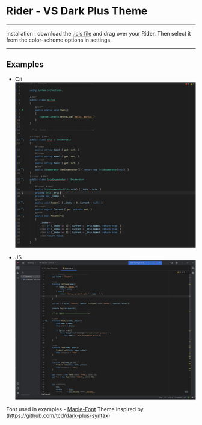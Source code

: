 # Rider - VS Dark Plus Theme

--- 

installation : download the [.icls file](https://github.com/fatcheetah/Rider_vs_dark_plus-theme/blob/master/VS_Dark_Plus.icls) and drag over your Rider.
Then select it from the color-scheme options in settings.

---

## Examples

+ C#
![c-sharp example](cs.png)

+ JS
![js example](js.png)

Font used in examples - [Maple-Font](https://github.com/subframe7536/Maple-font)
Theme inspired by (https://github.com/tcd/dark-plus-syntax)
